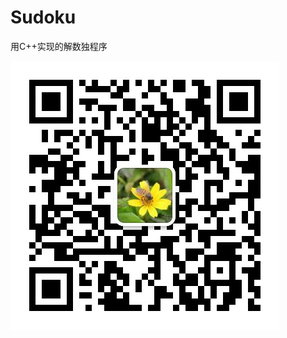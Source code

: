 # Sudoku
用C++实现的解数独程序

![image](https://github.com/lgl-fengwang/Material-library/raw/master/businessCard.jpg)
